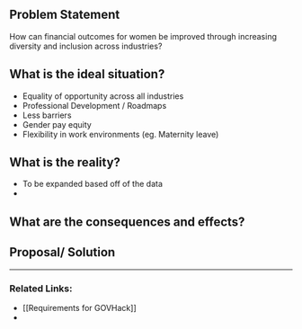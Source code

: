 ## Problem Statement
How can financial outcomes for women be improved through increasing diversity and inclusion across industries?

## What is the ideal situation?
- Equality of opportunity across all industries
- Professional Development / Roadmaps
- Less barriers
- Gender pay equity
- Flexibility in work environments (eg. Maternity leave)

## What is the reality?
- To be expanded based off of the data
- 
## What are the consequences and effects?

## Proposal/ Solution


---
### Related Links:
- [[Requirements for GOVHack]]
- 